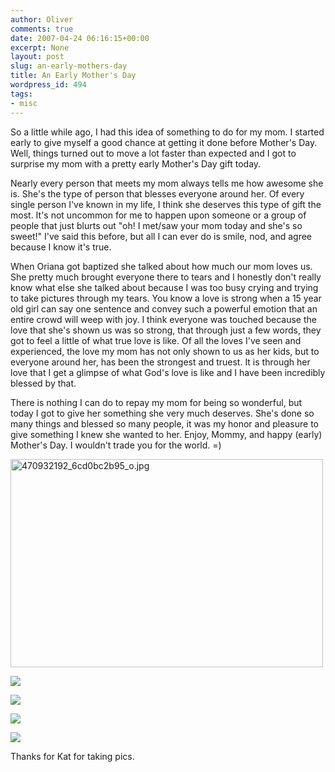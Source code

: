 ```yaml
---
author: Oliver
comments: true
date: 2007-04-24 06:16:15+00:00
excerpt: None
layout: post
slug: an-early-mothers-day
title: An Early Mother's Day
wordpress_id: 494
tags:
- misc
---
```


So a little while ago, I had this idea of something to do for my mom.  I started early to give myself a good chance at getting it done before Mother's Day.  Well, things turned out to move a lot faster than expected and I got to surprise my mom with a pretty early Mother's Day gift today.

Nearly every person that meets my mom always tells me how awesome she is.  She's the type of person that blesses everyone around her.  Of every single person I've known in my life, I think she deserves this type of gift the most.  It's not uncommon for me to happen upon someone or a group of people that just blurts out "oh! I met/saw your mom today and she's so sweet!"  I've said this before, but all I can ever do is smile, nod, and agree because I know it's true.

When Oriana got baptized she talked about how much our mom loves us.  She pretty much brought everyone there to tears and I honestly don't really know what else she talked about because I was too busy crying and trying to take pictures through my tears.  You know a love is strong when a 15 year old girl can say one sentence and convey such a powerful emotion that an entire crowd will weep with joy.  I think everyone was touched because the love that she's shown us was so strong, that through just a few words, they got to feel a little of what true love is like.  Of all the loves I've seen and experienced, the love my mom has not only shown to us as her kids, but to everyone around her, has been the strongest and truest.  It is through her love that I get a glimpse of what God's love is like and I have been incredibly blessed by that.

There is nothing I can do to repay my mom for being so wonderful, but today I got to give her something she very much deserves.  She's done so many things and blessed so many people, it was my honor and pleasure to give something I knew she wanted to her.  Enjoy, Mommy, and happy (early) Mother's Day.  I wouldn't trade you for the world. =)

<a href="http://www.flickr.com/photos/owiber/470965401/" title="Photo Sharing"><img src="http://farm1.static.flickr.com/204/470965401_67741084f2.jpg" width="500" height="333" alt="470932192_6cd0bc2b95_o.jpg" /></a>

<a title="470893836_10d806b204_o.jpg" href="http://flickr.com/photos/owiber/470961613/"><img src="http://farm1.static.flickr.com/188/470961613_5617351290.jpg" /></a>

<a title="470918192_c87d797927_o.jpg" href="http://flickr.com/photos/owiber/470963631/"><img src="http://farm1.static.flickr.com/167/470963631_562edda127.jpg" /></a>

<a title="470912734_8b2fe455fc_o.jpg" href="http://flickr.com/photos/owiber/470962733/"><img src="http://farm1.static.flickr.com/214/470962733_b28ffde3ef.jpg" /></a>

<a title="470927341_9f75694005_o.jpg" href="http://flickr.com/photos/owiber/470944182/"><img src="http://farm1.static.flickr.com/180/470944182_b1e6ed716a.jpg" /></a>

Thanks for Kat for taking pics.